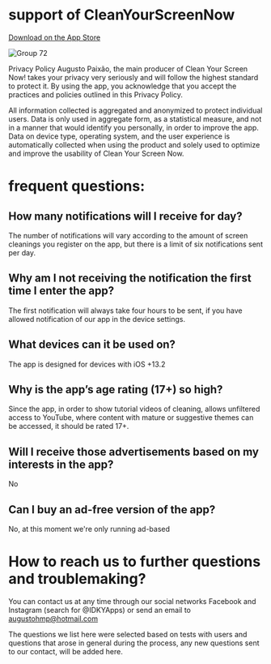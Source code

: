 # support of CleanYourScreenNow
[Download on the App Store](https://apps.apple.com/us/developer/augusto-paixao/id1454678684)

![Group 72](https://user-images.githubusercontent.com/37581896/76715210-0e91ee00-670a-11ea-810c-1a9946405c66.png)

Privacy Policy
Augusto Paixão, the main producer of Clean Your Screen Now! takes your privacy very seriously and will follow the highest standard to protect it. By using the app, you acknowledge that you accept the practices and policies outlined in this Privacy Policy.

All information collected is aggregated and anonymized to protect individual users. Data is only used in aggregate form, as a statistical measure, and not in a manner that would identify you personally, in order to improve the app. Data on device type, operating system, and the user experience is automatically collected when using the product and solely used to optimize and improve the usability of Clean Your Screen Now.

# frequent questions:
## How many notifications will I receive for day?
The number of notifications will vary according to the amount of screen cleanings you register on the app, but there is a limit of six notifications sent per day.

## Why am I not receiving the notification the first time I enter the app?
The first notification will always take four hours to be sent, if you have allowed notification of our app in the device settings.

## What devices can it be used on?
The app is designed for devices with iOS +13.2

## Why is the app’s age rating (17+) so high?
Since the app, in order to show tutorial videos of cleaning, allows unfiltered access to YouTube, where content with mature or suggestive themes can be accessed, it should be rated 17+.

## Will I receive those advertisements based on my interests in the app?
No

## Can I buy an ad-free version of the app?
No, at this moment we're only running ad-based

# How to reach us to further questions and troublemaking?
You can contact us at any time through our social networks Facebook and Instagram (search for @IDKYApps) or send an email to augustohmp@hotmail.com

The questions we list here were selected based on tests with users and questions that arose in general during the process, any new questions sent to our contact, will be added here.
